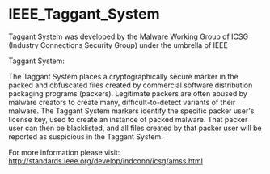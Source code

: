 IEEE_Taggant_System
===================

Taggant System was developed by the Malware Working Group of ICSG (Industry Connections Security Group) under the umbrella of IEEE

Taggant System:

The Taggant System places a cryptographically secure marker in the packed and obfuscated files created by commercial
software distribution packaging programs (packers). Legitimate packers are often abused by malware creators to create 
many, difficult-to-detect variants of their malware. The Taggant System markers identify the specific packer user's
license key, used to create an instance of packed malware. That packer user can then be blacklisted, and all files
created by that packer user will be reported as suspicious in the Taggant System.

For more information please visit: http://standards.ieee.org/develop/indconn/icsg/amss.html
